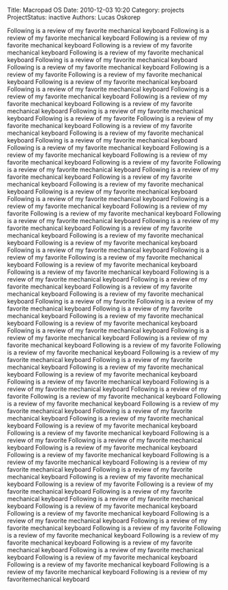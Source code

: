 Title: Macropad OS
Date: 2010-12-03 10:20
Category: projects
ProjectStatus: inactive
Authors: Lucas Oskorep

Following is a review of my favorite mechanical keyboard
Following is a review of my favorite mechanical keyboard
Following is a review of my favorite mechanical keyboard
Following is a review of my favorite mechanical keyboard
Following is a review of my favorite mechanical keyboard
Following is a review of my favorite mechanical keyboard
Following is a review of my favorite mechanical keyboard
Following is a review of my favorite
Following is a review of my favorite mechanical keyboard
Following is a review of my favorite mechanical keyboard
Following is a review of my favorite mechanical keyboard
Following is a review of my favorite mechanical keyboard
Following is a review of my favorite mechanical keyboard
Following is a review of my favorite mechanical keyboard
Following is a review of my favorite mechanical keyboard
Following is a review of my favorite
Following is a review of my favorite mechanical keyboard
Following is a review of my favorite mechanical keyboard
Following is a review of my favorite mechanical keyboard
Following is a review of my favorite mechanical keyboard
Following is a review of my favorite mechanical keyboard
Following is a review of my favorite mechanical keyboard
Following is a review of my favorite mechanical keyboard
Following is a review of my favorite
Following is a review of my favorite mechanical keyboard
Following is a review of my favorite mechanical keyboard
Following is a review of my favorite mechanical keyboard
Following is a review of my favorite mechanical keyboard
Following is a review of my favorite mechanical keyboard
Following is a review of my favorite mechanical keyboard
Following is a review of my favorite mechanical keyboard
Following is a review of my favorite
Following is a review of my favorite mechanical keyboard
Following is a review of my favorite mechanical keyboard
Following is a review of my favorite mechanical keyboard
Following is a review of my favorite mechanical keyboard
Following is a review of my favorite mechanical keyboard
Following is a review of my favorite mechanical keyboard
Following is a review of my favorite mechanical keyboard
Following is a review of my favorite
Following is a review of my favorite mechanical keyboard
Following is a review of my favorite mechanical keyboard
Following is a review of my favorite mechanical keyboard
Following is a review of my favorite mechanical keyboard
Following is a review of my favorite mechanical keyboard
Following is a review of my favorite mechanical keyboard
Following is a review of my favorite mechanical keyboard
Following is a review of my favorite
Following is a review of my favorite mechanical keyboard
Following is a review of my favorite mechanical keyboard
Following is a review of my favorite mechanical keyboard
Following is a review of my favorite mechanical keyboard
Following is a review of my favorite mechanical keyboard
Following is a review of my favorite mechanical keyboard
Following is a review of my favorite mechanical keyboard
Following is a review of my favorite
Following is a review of my favorite mechanical keyboard
Following is a review of my favorite mechanical keyboard
Following is a review of my favorite mechanical keyboard
Following is a review of my favorite mechanical keyboard
Following is a review of my favorite mechanical keyboard
Following is a review of my favorite mechanical keyboard
Following is a review of my favorite mechanical keyboard
Following is a review of my favorite
Following is a review of my favorite mechanical keyboard
Following is a review of my favorite mechanical keyboard
Following is a review of my favorite mechanical keyboard
Following is a review of my favorite mechanical keyboard
Following is a review of my favorite mechanical keyboard
Following is a review of my favorite mechanical keyboard
Following is a review of my favorite mechanical keyboard
Following is a review of my favorite
Following is a review of my favorite mechanical keyboard
Following is a review of my favorite mechanical keyboard
Following is a review of my favorite mechanical keyboard
Following is a review of my favorite mechanical keyboard
Following is a review of my favorite mechanical keyboard
Following is a review of my favorite mechanical keyboard
Following is a review of my favorite mechanical keyboard
Following is a review of my favorite
Following is a review of my favorite mechanical keyboard
Following is a review of my favorite mechanical keyboard
Following is a review of my favorite mechanical keyboard
Following is a review of my favorite mechanical keyboard
Following is a review of my favorite mechanical keyboard
Following is a review of my favorite mechanical keyboard
Following is a review of my favorite mechanical keyboard
Following is a review of my favorite
Following is a review of my favorite mechanical keyboard
Following is a review of my favorite mechanical keyboard
Following is a review of my favorite mechanical keyboard
Following is a review of my favorite mechanical keyboard
Following is a review of my favorite mechanical keyboard
Following is a review of my favorite mechanical keyboard
Following is a review of my favorite mechanical keyboard
Following is a review of my favoritemechanical keyboard
